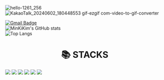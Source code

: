 ![hello-1261_256](https://github.com/mk642/BackEnd_Project/assets/53805997/1834cdf4-f29b-463b-b724-29424e73c6ee)</br>
![KakaoTalk_20240602_180448553 gif-ezgif com-video-to-gif-converter](https://github.com/mk642/BackEnd_Project/assets/53805997/126c31ad-b58c-4e38-92d5-8f0dd3f907fb)

[![Gmail Badge](https://img.shields.io/badge/-mingig014@gmail.com-c14438?style=flat&logo=Gmail&logoColor=white&link=mailto:mingig014@gmail.com)](mailto:mingig014@gmail.com)</br> 
![MinKiKim's GitHub stats](https://github-readme-stats.vercel.app/api?username=mk642&show_icons=true&theme=sky)</br>
![Top Langs](https://github-readme-stats.vercel.app/api/top-langs/?username=mk642&layout=compact)

<div align=center><h1>📚 STACKS</h1></div> 
<img src="https://img.shields.io/badge/java-007396?style=for-the-badge&logo=java&logoColor=white">
<img src="https://img.shields.io/badge/JavaScript-F7DF1E?style=flat-square&logo=javascript&logoColor=black"/>
<img src="https://img.shields.io/badge/TypeScript-007396?style=for-the-badge&logo=TypeScript&logoColor=white">
<img src="https://img.shields.io/badge/Python-007396?style=for-the-badge&logo=Python&logoColor=white">
<img src="https://img.shields.io/badge/amazonaws-232F3E?style=for-the-badge&logo=amazonaws&logoColor=white">
<img src="https://img.shields.io/badge/react-61DAFB?style=for-the-badge&logo=react&logoColor=black">






